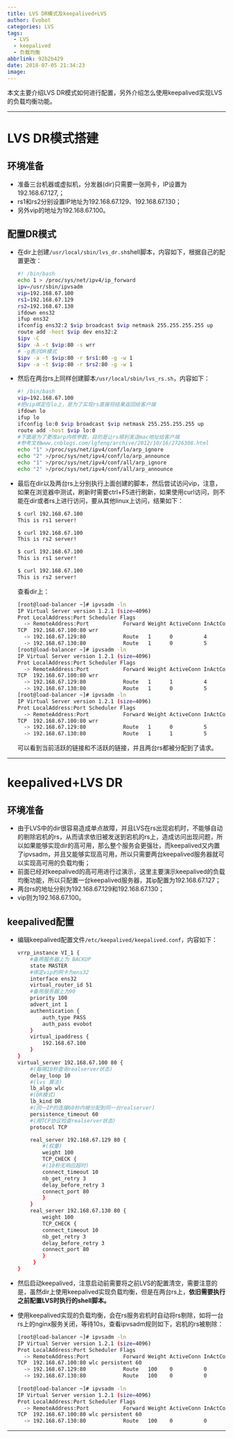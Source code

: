 ```yaml
---
title: LVS DR模式及keepalived+LVS
author: Evobot
categories: LVS
tags:
  - LVS
  - keepalived
  - 负载均衡
abbrlink: 92b2b429
date: 2018-07-05 21:34:23
image:
---
```




本文主要介绍LVS DR模式如何进行配置，另外介绍怎么使用keepalived实现LVS的负载均衡功能。

<!--more-->

---

# LVS DR模式搭建

## 环境准备

- 准备三台机器或虚拟机，分发器(dir)只需要一张网卡，IP设置为192.168.67.127,；
- rs1和rs2分别设置IP地址为192.168.67.129、192.168.67.130；
- 另外vip的地址为192.168.67.100。

##  配置DR模式

- 在dir上创建`/usr/local/sbin/lvs_dr.sh`shell脚本，内容如下，根据自己的配置更改：

  ```bash
  #! /bin/bash
  echo 1 > /proc/sys/net/ipv4/ip_forward
  ipv=/usr/sbin/ipvsadm
  vip=192.168.67.100
  rs1=192.168.67.129
  rs2=192.168.67.130
  ifdown ens32
  ifup ens32
  ifconfig ens32:2 $vip broadcast $vip netmask 255.255.255.255 up
  route add -host $vip dev ens32:2
  $ipv -C
  $ipv -A -t $vip:80 -s wrr
  # -g表示DR模式
  $ipv -a -t $vip:80 -r $rs1:80 -g -w 1
  $ipv -a -t $vip:80 -r $rs2:80 -g -w 1

  ```

- 然后在两台rs上同样创建脚本`/usr/local/sbin/lvs_rs.sh`，内容如下：

  ```bash
  #! /bin/bash
  vip=192.168.67.100
  #把vip绑定在lo上，是为了实现rs直接将结果返回给客户端
  ifdown lo
  ifup lo
  ifconfig lo:0 $vip broadcast $vip netmask 255.255.255.255 up
  route add -host $vip lo:0
  #下面是为了更改arp内核参数，目的是让rs顺利发送mac地址给客户端
  #参考文档www.cnblogs.com/lgfeng/archive/2012/10/16/2726308.html
  echo "1" >/proc/sys/net/ipv4/conf/lo/arp_ignore
  echo "2" >/proc/sys/net/ipv4/conf/lo/arp_announce
  echo "1" >/proc/sys/net/ipv4/conf/all/arp_ignore
  echo "2" >/proc/sys/net/ipv4/conf/all/arp_announce

  ```

- 最后在dir以及两台rs上分别执行上面创建的脚本，然后尝试访问vip，注意，如果在浏览器中测试，刷新时需要ctrl+F5进行刷新，如果使用curl访问，则不能在dir或者rs上进行访问，要从其他linux上访问，结果如下：

  ```bash
  $ curl 192.168.67.100                            
  This is rs1 server!

  $ curl 192.168.67.100
  This is rs2 server!

  $ curl 192.168.67.100
  This is rs1 server!

  $ curl 192.168.67.100
  This is rs2 server!
  ```

  查看dir上：

  ```bash
  [root@load-balancer ~]# ipvsadm -ln
  IP Virtual Server version 1.2.1 (size=4096)
  Prot LocalAddress:Port Scheduler Flags
    -> RemoteAddress:Port           Forward Weight ActiveConn InActConn
  TCP  192.168.67.100:80 wrr
    -> 192.168.67.129:80            Route   1      0          4         
    -> 192.168.67.130:80            Route   1      0          5         
  [root@load-balancer ~]# ipvsadm -ln
  IP Virtual Server version 1.2.1 (size=4096)
  Prot LocalAddress:Port Scheduler Flags
    -> RemoteAddress:Port           Forward Weight ActiveConn InActConn
  TCP  192.168.67.100:80 wrr
    -> 192.168.67.129:80            Route   1      1          4         
    -> 192.168.67.130:80            Route   1      0          5         
  [root@load-balancer ~]# ipvsadm -ln
  IP Virtual Server version 1.2.1 (size=4096)
  Prot LocalAddress:Port Scheduler Flags
    -> RemoteAddress:Port           Forward Weight ActiveConn InActConn
  TCP  192.168.67.100:80 wrr
    -> 192.168.67.129:80            Route   1      0          5         
    -> 192.168.67.130:80            Route   1      1          5         

  ```

  可以看到当前活跃的链接和不活跃的链接，并且两台rs都被分配到了请求。

---

# keepalived+LVS DR

## 环境准备

- 由于LVS中的dir很容易造成单点故障，并且LVS在rs出现宕机时，不能够自动的剔除宕机的rs，从而请求依旧被发送到宕机的rs上，造成访问出现问题，所以如果能够实现dir的高可用，那么整个服务会更强壮，而keepalived又内置了ipvsadm，并且又能够实现高可用，所以只需要两台keepalived服务器就可以实现高可用的负载均衡；
- 前面已经对keepalived的高可用进行过演示，这里主要演示keepalived的负载均衡功能，所以只配置一台keepalived服务器，其ip配置为192.168.67.127；
- 两台rs的地址分别为192.168.67.129和192.168.67.130；
- vip则为192.168.67.100。

## keepalived配置

- 编辑keepalived配置文件`/etc/keepalived/keepalived.conf`，内容如下：

  ```bash
  vrrp_instance VI_1 {
      #备用服务器上为 BACKUP
      state MASTER
      #绑定vip的网卡为ens32
      interface ens32
      virtual_router_id 51
      #备用服务器上为90
      priority 100
      advert_int 1
      authentication {
          auth_type PASS
          auth_pass evobot
      }
      virtual_ipaddress {
          192.168.67.100
      }
  }
  virtual_server 192.168.67.100 80 {
      #(每隔10秒查询realserver状态)
      delay_loop 10
      #(lvs 算法)
      lb_algo wlc
      #(DR模式)
      lb_kind DR
      #(同一IP的连接60秒内被分配到同一台realserver)
      persistence_timeout 60
      #(用TCP协议检查realserver状态)
      protocol TCP

      real_server 192.168.67.129 80 {
          #(权重)
          weight 100
          TCP_CHECK {
          #(10秒无响应超时)
          connect_timeout 10
          nb_get_retry 3
          delay_before_retry 3
          connect_port 80
          }
      }
      real_server 192.168.67.130 80 {
          weight 100
          TCP_CHECK {
          connect_timeout 10
          nb_get_retry 3
          delay_before_retry 3
          connect_port 80
          }
       }
  }

  ```

- 然后启动keepalived，注意启动前需要将之前LVS的配置清空，需要注意的是，虽然dir上使用keepalived实现负载均衡，但是在两台rs上，**依旧需要执行之前配置LVS时执行的shell脚本。**

- 使用keepalived实现的负载均衡，会在rs服务宕机时自动将rs剔除，如将一台rs上的nginx服务关闭，等待10s，查看ipvsadm规则如下，宕机的rs被剔除：

  ```bash
  [root@load-balancer ~]# ipvsadm -ln
  IP Virtual Server version 1.2.1 (size=4096)
  Prot LocalAddress:Port Scheduler Flags
    -> RemoteAddress:Port           Forward Weight ActiveConn InActConn
  TCP  192.168.67.100:80 wlc persistent 60
    -> 192.168.67.129:80            Route   100    0          0         
    -> 192.168.67.130:80            Route   100    0          0        
    
  [root@load-balancer ~]# ipvsadm -ln
  IP Virtual Server version 1.2.1 (size=4096)
  Prot LocalAddress:Port Scheduler Flags
    -> RemoteAddress:Port           Forward Weight ActiveConn InActConn
  TCP  192.168.67.100:80 wlc persistent 60
    -> 192.168.67.130:80            Route   100    0          0         

  ```

---